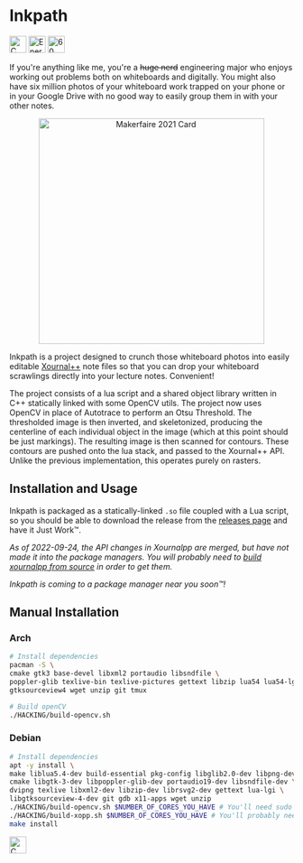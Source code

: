 # Inkpath

<div id="badges">
<img src="https://forthebadge.com/images/badges/made-with-c.svg" alt="C badge" height="30px"/>
<img src="https://forthebadge.com/images/badges/powered-by-energy-drinks.svg" alt="Energy drink badge" height="30px"/>
<img src="https://forthebadge.com/images/badges/60-percent-of-the-time-works-every-time.svg" alt="60 percent badge" height="30px"/>
</div>

If you're anything like me, you're a ~~huge nerd~~ engineering major who enjoys
working out problems both on whiteboards and digitally. You might also
have six million photos of your whiteboard work trapped on your phone
or in your Google Drive with no good way to easily group them in with
your other notes.

<p align="center">
<!-- ![Makerfaire 2021 Card](https://user-images.githubusercontent.com/42927786/147401085-94773933-e4a3-4039-97e6-91cf2ea1ee6c.png) -->
  <img src="https://user-images.githubusercontent.com/42927786/147401085-94773933-e4a3-4039-97e6-91cf2ea1ee6c.png" alt="Makerfaire 2021 Card" width="400px" style="display: block; margin: 0 auto"/>

</p>

Inkpath is a project designed to crunch those whiteboard photos into easily
editable [Xournal++](https://github.com/xournalpp/xournalpp) note files so that you can
drop your whiteboard scrawlings directly into your lecture notes. Convenient!

The project consists of a lua script and a shared object library written in C++
statically linked with some OpenCV utils. The project now uses OpenCV in place
of Autotrace to perform an Otsu Threshold. The thresholded image is then inverted,
and skeletonized, producing the centerline of each individual object in the image
(which at this point should be just markings). The resulting image is then scanned
for contours. These contours are pushed onto the lua stack, and passed to the 
Xournal++ API. Unlike the previous implementation, this operates purely on rasters.

## Installation and Usage

Inkpath is packaged as a statically-linked `.so` file coupled with a Lua script,
so you should be able to download the release from the [releases page](https://github.com/WillNilges/inkpath/releases)
and have it Just Work™.

_As of 2022-09-24, the API changes in Xournalpp are merged, but have not made
it into the package managers. You will probably need to [build xournalpp from source](https://github.com/xournalpp/xournalpp/blob/master/readme/LinuxBuild.md)
in order to get them._

_Inkpath is coming to a package manager near you soon™!_

## Manual Installation

### Arch

```BASH
# Install dependencies
pacman -S \
cmake gtk3 base-devel libxml2 portaudio libsndfile \
poppler-glib texlive-bin texlive-pictures gettext libzip lua54 lua54-lgi \
gtksourceview4 wget unzip git tmux

# Build openCV
./HACKING/build-opencv.sh
```

### Debian

```BASH
# Install dependencies
apt -y install \
make liblua5.4-dev build-essential pkg-config libglib2.0-dev libpng-dev \
cmake libgtk-3-dev libpoppler-glib-dev portaudio19-dev libsndfile-dev \
dvipng texlive libxml2-dev libzip-dev librsvg2-dev gettext lua-lgi \
libgtksourceview-4-dev git gdb x11-apps wget unzip
./HACKING/build-opencv.sh $NUMBER_OF_CORES_YOU_HAVE # You'll need sudo to install this
./HACKING/build-xopp.sh $NUMBER_OF_CORES_YOU_HAVE # You'll probably need sudo to install this too
make install
```

<img src="https://forthebadge.com/images/badges/works-on-my-machine.svg" alt="C badge" height="30px"/>
